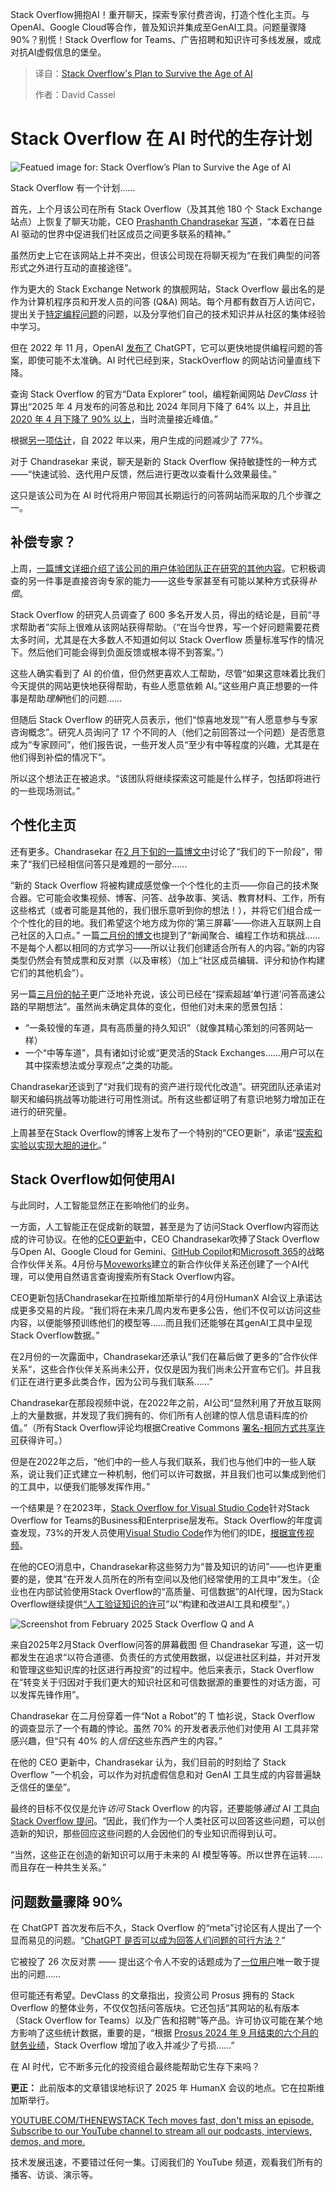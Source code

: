
<!--
title: Stack Overflow 在人工智能时代下的生存计划
cover: https://cdn.thenewstack.io/media/2025/05/f1f5933f-stack-overflow.jpg
summary: Stack Overflow拥抱AI！重开聊天，探索专家付费咨询，打造个性化主页。与OpenAI、Google Cloud等合作，普及知识并集成至GenAI工具。问题量骤降90%？别慌！Stack Overflow for Teams、广告招聘和知识许可多线发展，或成对抗AI虚假信息的堡垒。
-->

Stack Overflow拥抱AI！重开聊天，探索专家付费咨询，打造个性化主页。与OpenAI、Google Cloud等合作，普及知识并集成至GenAI工具。问题量骤降90%？别慌！Stack Overflow for Teams、广告招聘和知识许可多线发展，或成对抗AI虚假信息的堡垒。

> 译自：[Stack Overflow's Plan to Survive the Age of AI](https://thenewstack.io/stack-overflows-plan-to-survive-the-age-of-ai/)
> 
> 作者：David Cassel



# Stack Overflow 在 AI 时代的生存计划

![Featued image for: Stack Overflow’s Plan to Survive the Age of AI](https://cdn.thenewstack.io/media/2025/05/f1f5933f-stack-overflow-1024x768.jpg)

Stack Overflow 有一个计划……

首先，上个月该公司在所有 Stack Overflow（及其其他 180 个 Stack Exchange 站点）上恢复了聊天功能，CEO [Prashanth Chandrasekar](https://stackoverflow.co/company/leadership/prashanth-chandrasekar/) [写道](https://stackoverflow.blog/2025/05/20/ceo-update-exploration-and-experimentation-for-bold-evolution/)，“本着在日益 AI 驱动的世界中促进我们社区成员之间更多联系的精神。”

虽然历史上它在该网站上并不突出，但该公司现在将聊天视为“在我们典型的问答形式之外进行互动的直接途径”。

作为更大的 Stack Exchange Network 的旗舰网站，Stack Overflow 最出名的是作为计算机程序员和开发人员的问答 (Q&A) 网站。每个月都有数百万人访问它，提出关于[特定编程问题](https://stackoverflow.com/questions)的问题，以及分享他们自己的技术知识并从社区的集体经验中学习。

但在 2022 年 11 月，OpenAI [发布了](https://thenewstack.io/ai-moves-to-the-web/) ChatGPT，它可以更快地提供编程问题的答案，即使可能不太准确。AI 时代已经到来，StackOverflow 的网站访问量直线下降。

查询 Stack Overflow 的官方“Data Explorer” tool，编程新闻网站 *DevClass* 计算出“2025 年 4 月发布的问答总和比 2024 年同月下降了 64% 以上，并且[比 2020 年 4 月下降了 90% 以上](https://devclass.com/2025/05/13/stack-overflow-seeks-rebrand-as-traffic-continues-to-plummet-which-is-bad-news-for-developers/)，当时流量接近峰值。”

根据[另一项估计](https://www.ericholscher.com/blog/2025/jan/21/stack-overflows-decline/)，自 2022 年以来，用户生成的问题减少了 77%。

对于 Chandrasekar 来说，聊天是新的 Stack Overflow 保持敏捷性的一种方式——“快速试验、迭代用户反馈，然后进行更改以查看什么效果最佳。”

这只是该公司为在 AI 时代将用户带回其长期运行的问答网站而采取的几个步骤之一。

## 补偿专家？

上周，[一篇博文详细介绍了该公司的用户体验团队正在研究的其他内容](https://stackoverflow.blog/2025/05/19/research-roadmap-update-may-2025/)。它积极调查的另一件事是直接咨询专家的能力——这些专家甚至有可能以某种方式获得*补偿*。

Stack Overflow 的研究人员调查了 600 多名开发人员，得出的结论是，目前“寻求帮助者”实际上很难从该网站获得帮助。（“在当今世界，写一个好问题需要花费太多时间，尤其是在大多数人不知道如何以 Stack Overflow 质量标准写作的情况下。然后他们可能会得到负面反馈或根本得不到答案。”）

这些人确实看到了 AI 的价值，但仍然更喜欢人工帮助，尽管“如果这意味着比我们今天提供的网站更快地获得帮助，有些人愿意依赖 AI。”这些用户真正想要的一件事是帮助*理解*他们的问题……

但随后 Stack Overflow 的研究人员表示，他们“惊喜地发现”“有人愿意参与专家咨询概念”。研究人员询问了 17 个不同的人（他们之前回答过一个问题）是否愿意成为“专家顾问”，他们报告说，一些开发人员“至少有中等程度的兴趣，尤其是在他们得到补偿的情况下”。

所以这个想法正在被追求。“该团队将继续探索这可能是什么样子，包括即将进行的一些现场测试。”

## 个性化主页

还有更多。Chandrasekar 在[2 月下旬的一篇博文中](https://stackoverflow.blog/2025/02/27/our-next-phase-q-and-a-was-just-the-beginning/)讨论了“我们的下一阶段”，带来了“我们已经相信问答只是难题的一部分……

“新的 Stack Overflow 将被构建成感觉像一个个性化的主页——你自己的技术聚合器。它可能会收集视频、博客、问答、战争故事、笑话、教育材料、工作，所有这些格式（或者可能是其他的，我们很乐意听到你的想法！），并将它们组合成一个个性化的目的地。我们希望这个地方成为你的‘第三屏幕’——你进入互联网上自己社区的入口点。”
一篇[二月份的博文](https://stackoverflow.blog/2025/02/27/our-next-phase-q-and-a-was-just-the-beginning/)也提到了“新闻聚合、编程工作坊和挑战……不是每个人都以相同的方式学习——所以让我们创建适合所有人的内容。”新的内容类型仍然会有赞成票和反对票（以及审核）（加上“社区成员编辑、评分和协作构建它们的其他机会”）。

另一篇[三月份的帖子](https://meta.stackexchange.com/questions/407158/how-might-chat-evolve-help-us-identify-problems-and-opportunities)更广泛地补充说，该公司已经在“探索超越‘单行道’问答高速公路的早期想法”。虽然尚未确定具体的变化，但他们对未来的愿景包括：

- “一条较慢的车道，具有高质量的持久知识”（就像其精心策划的问答网站一样）
- 一个“中等车道”，具有诸如讨论或“更灵活的Stack Exchanges……用户可以在其中探索想法或分享观点”之类的功能。

Chandrasekar还谈到了“对我们现有的资产进行现代化改造”。研究团队还承诺对聊天和编码挑战等功能进行可用性测试。所有这些都证明了有意识地努力增加正在进行的研究量。

上周甚至在Stack Overflow的博客上发布了一个特别的“CEO更新”，承诺“[探索和实验以实现大胆的进化](https://stackoverflow.blog/2025/05/20/ceo-update-exploration-and-experimentation-for-bold-evolution/)。”

## Stack Overflow如何使用AI

与此同时，人工智能显然正在影响他们的业务。

一方面，人工智能正在促成新的联盟，甚至是为了访问Stack Overflow内容而达成的许可协议。在他的[CEO更新](https://stackoverflow.blog/2025/05/20/ceo-update-exploration-and-experimentation-for-bold-evolution/)中，CEO Chandrasekar吹捧了Stack Overflow与Open AI、Google Cloud for Gemini、[GitHub Copilot](https://stackoverflow.co/company/press/archive/stack-overflow-github-partner-copilot-extension)和[Microsoft 365](https://stackoverflow.co/company/press/archive/stack-overflow-socially-responsible-ai-microsoft-graph-connector)的战略合作伙伴关系。4月份与[Moveworks](https://stackoverflow.co/company/press/archive/moveworks-stackoverflow-partnership-ai-agents-marketplace)建立的新合作伙伴关系还创建了一个AI代理，可以使用自然语言查询搜索所有Stack Overflow内容。

CEO更新包括Chandrasekar在拉斯维加斯举行的4月份HumanX AI会议上承诺达成更多交易的片段。“我们将在未来几周内发布更多公告，他们不仅可以访问这些内容，以便能够预训练他们的模型等……而且我们还能够在其genAI工具中呈现Stack Overflow数据。”

在2月份的一次露面中，Chandrasekar还承认“我们在幕后做了更多的”合作伙伴关系“，这些合作伙伴关系尚未公开，仅仅是因为我们尚未公开宣布它们。并且我们正在进行更多此类合作，因为公司与我们联系……”

Chandrasekar在那段视频中说，在2022年之前，AI公司“显然利用了开放互联网上的大量数据，并发现了我们拥有的、你们所有人创建的惊人信息语料库的价值。”（所有Stack Overflow评论均根据Creative Commons [署名-相同方式共享许可](https://creativecommons.org/licenses/by-sa/4.0/)获得许可。）

但是在2022年之后，“他们中的一些人与我们联系，我们也与他们中的一些人联系，说让我们正式建立一种机制，他们可以许可数据，并且我们也可以集成到他们的工具中，以便我们能够发挥作用。”

一个结果是？在2023年，[Stack Overflow for Visual Studio Code](https://stackoverflow.co/labs/code-editor/)针对Stack Overflow for Teams的Business和Enterprise层发布。Stack Overflow的年度调查发现，73%的开发人员使用[Visual Studio Code](https://thenewstack.io/this-week-in-programming-visual-studio-code-arrives-on-the-web/)作为他们的IDE，[根据宣传视频](https://youtu.be/1dNGyVkdMBk)。

在他的CEO消息中，Chandrasekar称这些努力为“普及知识的访问”——也许更重要的是，使其“在开发人员所在的所有空间以及他们经常使用的工具中”发生。（企业也在内部试验使用Stack Overflow的“高质量、可信数据”的AI代理，因为Stack Overflow继续提供[“人工验证知识的许可](https://stackoverflow.co/api-solutions/)”以“构建和改进AI工具和模型”。）

![Screenshot from February 2025 Stack Overflow Q and A](https://cdn.thenewstack.io/media/2025/05/b9f770f5-screenshot-from-february-2025-stack-overflow-q-and-a.png)

来自2025年2月Stack Overflow问答的屏幕截图
但 Chandrasekar 写道，这一切都发生在追求“以符合道德、负责任的方式使用数据，以促进社区利益，并对开发和管理这些知识库的社区进行再投资”的过程中。他后来表示，Stack Overflow 在“转变关于归因对于我们更大的知识社区和可信数据源的重要性的对话方面，可以发挥先锋作用”。

Chandrasekar 在二月份穿着一件“Not a Robot”的 T 恤衫说，Stack Overflow 的调查显示了一个有趣的悖论。虽然 70% 的开发者表示他们对使用 AI 工具非常感兴趣，但“只有 40% 的人*信任*这些东西产生的内容。”

在他的 CEO 更新中，Chandrasekar 认为，我们目前的时刻给了 Stack Overflow “一个机会，可以作为对抗虚假信息和对 GenAI 工具生成的内容普遍缺乏信任的堡垒”。

最终的目标不仅仅是允许*访问* Stack Overflow 的内容，还要能够*通过* AI 工具[向 Stack Overflow 提问](https://thenewstack.io/no-mcp-hasnt-killed-rag-in-fact-theyre-complementary/)。“因此，我们作为一个人类社区可以回答这些问题，可以创造新的知识，那些回应这些问题的人会因他们的专业知识而得到认可。

“当然，这些正在创造的新知识可以用于未来的 AI 模型等等。所以世界在运转……而且存在一种共生关系。”

## 问题数量骤降 90%

在 ChatGPT 首次发布后不久，Stack Overflow 的“meta”讨论区有人提出了一个显而易见的问题。“[ChatGPT 是否可以成为回答人们问题的可行方法？](https://meta.stackexchange.com/q/384355)”

它被投了 26 次反对票 —— 提出这个令人不安的话题成为了[一位用户](https://meta.stackexchange.com/users/1295136/larsenv)唯一敢于提出的问题……

但可能还有希望。DevClass 的文章指出，投资公司 Prosus 拥有的 Stack Overflow 的整体业务，不仅仅包括问答版块。它还包括“其网站的私有版本（Stack Overflow for Teams）以及广告和招聘”等产品。许可协议可能在某个地方影响了这些统计数据，重要的是，“根据 [Prosus 2024 年 9 月结束的六个月的财务业绩](https://www.prosus.com/investors/results-reports-events/latest-financial-results)，Stack Overflow 增加了收入并减少了亏损……”

在 AI 时代，它不断多元化的投资组合最终能帮助它生存下来吗？

**更正：** 此前版本的文章错误地标识了 2025 年 HumanX 会议的地点。它在拉斯维加斯举行。

[
YOUTUBE.COM/THENEWSTACK
Tech moves fast, don't miss an episode. Subscribe to our YouTube
channel to stream all our podcasts, interviews, demos, and more.
](https://youtube.com/thenewstack?sub_confirmation=1)

技术发展迅速，不要错过任何一集。订阅我们的 YouTube 频道，观看我们所有的播客、访谈、演示等。